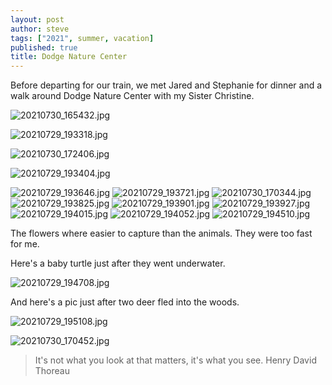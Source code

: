 ```yaml
---
layout: post
author: steve
tags: ["2021", summer, vacation]
published: true
title: Dodge Nature Center
---
```

Before departing for our train, we met Jared and Stephanie for dinner and a walk around Dodge Nature Center with my Sister Christine.  

![20210730_165432.jpg]({{site.baseurl}}/assets/media/20210730_165432.jpg)

![20210729_193318.jpg]({{site.baseurl}}/assets/media/20210729_193318.jpg)

![20210730_172406.jpg]({{site.baseurl}}/assets/media/20210730_172406.jpg)

![20210729_193404.jpg]({{site.baseurl}}/assets/media/20210729_193404.jpg)

![20210729_193646.jpg]({{site.baseurl}}/assets/media/20210729_193646.jpg)
![20210729_193721.jpg]({{site.baseurl}}/assets/media/20210729_193721.jpg)
![20210730_170344.jpg]({{site.baseurl}}/assets/media/20210730_170344.jpg)
![20210729_193825.jpg]({{site.baseurl}}/assets/media/20210729_193825.jpg)
![20210729_193901.jpg]({{site.baseurl}}/assets/media/20210729_193901.jpg)
![20210729_193927.jpg]({{site.baseurl}}/assets/media/20210729_193927.jpg)
![20210729_194015.jpg]({{site.baseurl}}/assets/media/20210729_194015.jpg)
![20210729_194052.jpg]({{site.baseurl}}/assets/media/20210729_194052.jpg)
![20210729_194510.jpg]({{site.baseurl}}/assets/media/20210729_194510.jpg)

The flowers where easier to capture than the animals. They were too fast for me.    

Here's a baby turtle just after they went underwater.  

![20210729_194708.jpg]({{site.baseurl}}/assets/media/20210729_194708.jpg)

And here's a pic just after two deer fled into the woods.  

![20210729_195108.jpg]({{site.baseurl}}/assets/media/20210729_195108.jpg)

![20210730_170452.jpg]({{site.baseurl}}/assets/media/20210730_170452.jpg)

>It's not what you look at that matters, it's what you see.
>Henry David Thoreau





